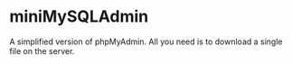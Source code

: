 miniMySQLAdmin
==============

A simplified version of phpMyAdmin. All you need is to download a single file on the server.
